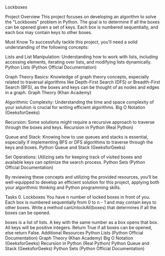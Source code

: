 Lockboxes

Project Overview
This project focuses on developing an algorithm to solve the "Lockboxes" problem in Python. The goal is to determine if all the boxes can be opened given a set of keys. Each box is numbered sequentially, and each box may contain keys to other boxes.

Must Know
To successfully tackle this project, you'll need a solid understanding of the following concepts:

Lists and List Manipulation: Understanding how to work with lists, including accessing elements, iterating over lists, and modifying lists dynamically. Python Lists (Python Official Documentation)

Graph Theory Basics: Knowledge of graph theory concepts, especially related to traversal algorithms like Depth-First Search (DFS) or Breadth-First Search (BFS), as the boxes and keys can be thought of as nodes and edges in a graph. Graph Theory (Khan Academy)

Algorithmic Complexity: Understanding the time and space complexity of your solution is crucial for writing efficient algorithms. Big O Notation (GeeksforGeeks)

Recursion: Some solutions might require a recursive approach to traverse through the boxes and keys. Recursion in Python (Real Python)

Queue and Stack: Knowing how to use queues and stacks is essential, especially if implementing BFS or DFS algorithms to traverse through the keys and boxes. Python Queue and Stack (GeeksforGeeks)

Set Operations: Utilizing sets for keeping track of visited boxes and available keys can optimize the search process. Python Sets (Python Official Documentation)

By reviewing these concepts and utilizing the provided resources, you'll be well-equipped to develop an efficient solution for this project, applying both your algorithmic thinking and Python programming skills.

Tasks
0. Lockboxes
You have n number of locked boxes in front of you. Each box is numbered sequentially from 0 to n - 1 and may contain keys to other boxes. Write a method canUnlockAll(boxes) that determines if all the boxes can be opened.

boxes is a list of lists.
A key with the same number as a box opens that box.
All keys will be positive integers.
Return True if all boxes can be opened, else return False.
Additional Resources
Python Lists (Python Official Documentation)
Graph Theory (Khan Academy)
Big O Notation (GeeksforGeeks)
Recursion in Python (Real Python)
Python Queue and Stack (GeeksforGeeks)
Python Sets (Python Official Documentation)

